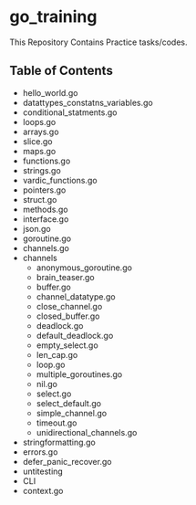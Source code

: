 # go_training
This Repository Contains Practice tasks/codes. 

## Table of Contents 

* hello_world.go
* datattypes_constatns_variables.go
* conditional_statments.go
* loops.go
* arrays.go
* slice.go
* maps.go
* functions.go
* strings.go
* vardic_functions.go
* pointers.go
* struct.go
* methods.go
* interface.go
* json.go
* goroutine.go
* channels.go
* channels
  * anonymous_goroutine.go
  * brain_teaser.go
  * buffer.go
  * channel_datatype.go
  * close_channel.go
  * closed_buffer.go
  * deadlock.go
  * default_deadlock.go
  * empty_select.go
  * len_cap.go
  * loop.go
  * multiple_goroutines.go
  * nil.go
  * select.go
  * select_default.go
  * simple_channel.go
  * timeout.go
  * unidirectional_channels.go
* stringformatting.go
* errors.go
* defer_panic_recover.go
* untitesting
* CLI
* context.go
